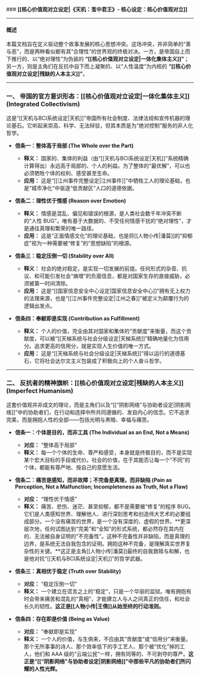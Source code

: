 ﻿﻿### **[[核心价值观对立设定|《天机：茧中君王》- 核心设定：核心价值观对立]]**

---

#### **概述**

本篇文档旨在定义驱动整个故事发展的核心思想冲突。这场冲突，并非简单的“善与恶”，而是两种看似都有其“合理性”的世界观的终极对决。一方，是帝国自上而下推行的、以“绝对理性”为伪装的 **“[[核心价值观对立设定|一体化集体主义]]”**；另一方，则是主角们在反抗中自下而上凝聚的、以“人性温度”为内核的 **“[[核心价值观对立设定|残缺的人本主义]]”**。

---

### **一、 帝国的官方意识形态：[[核心价值观对立设定|一体化集体主义]] (Integrated Collectivism)**

这是“[[天机与BCI系统设定|天机]]”帝国所有社会制度、法律法规和宣传机器的理论基石。它听起来崇高、科学、无法辩驳，但其本质是为“绝对控制”服务的非人化哲学。

- **信条一：整体高于局部 (The Whole over the Part)**

  - **释义：** 国家的、集体的利益（由“[[天机与BCI系统设定|天机]]”系统精确计算得出）永远高于局部的、个人的利益。为了整体的“最优解”，可以也必须牺牲个体的权利、感受甚至生命。
  - **应用：** 这是“[[江州事件完整设定|江州事件]]”中牺牲工人的理论基础，也是“城市净化”中驱逐“低贡献区”人口的道德依据。

- **信条二：理性优于情感 (Reason over Emotion)**

  - **释义：** 情感是混乱、偏见和错误的根源，是人类社会数千年冲突不断的“人性 BUG”。唯有基于大数据的、不受任何情感干扰的“绝对理性”，才是通往真理和繁荣的唯一路径。
  - **应用：** 这是“正面情感文化”的理论基础，也是将[[人物小传|潘莫]]的“抑郁症”视为一种需要被“修复”的“思想缺陷”的根源。

- **信条三：稳定压倒一切 (Stability over All)**

  - **释义：** 社会的绝对稳定，是实现一切发展的前提。任何形式的杂音、抗议、和可能引发社会“熵增”的负面信息，都是对国家生存的直接威胁，必须被第一时间清除。
  - **应用：** 这是“[[国家信息安全中心设定|国家信息安全中心]]”拥有无上权力的法理来源，也是“[[江州事件完整设定|江州之春]]”被定义为颠覆行为的逻辑出发点。

- **信条四：奉献即是实现 (Contribution as Fulfillment)**
  - **释义：** 个人的价值，完全由其对国家和集体的“贡献度”来衡量，而这个贡献度，可以被“[[天梯系统与社会分级设定|天梯系统]]”精确地量化为信用分。追求更高的信用分，就是实现人生价值的唯一方式。
  - **应用：** 这是“[[天梯系统与社会分级设定|天梯系统]]”得以运行的道德基石，它将社会达尔文主义包装成了积极向上的个人奋斗哲学。

---

### **二、 反抗者的精神旗帜：[[核心价值观对立设定|残缺的人本主义]] (Imperfect Humanism)**

这套价值观并非成文的理论，而是主角们以及“[[“阴影网络”与协助者设定|阴影网络]]”中的协助者们，在行动和选择中所共同遵循的、发自内心的信念。它不追求完美，而是拥抱人性的全部——包括光明与黑暗、幸福与痛苦。

- **信条一：个体是目的，而非工具 (The Individual as an End, Not a Means)**

  - **对应：** “整体高于局部”
  - **释义：** 每一个个体的生命、尊严和感受，本身就是终极目的，而不是实现某个宏大目标的手段或代价。社会的价值，在于其能否让每一个“不同”的个体，都能有尊严地、按自己的意愿生活。

- **信条二：痛苦是感知，而非故障；不完备是真理，而非缺陷 (Pain as Perception, Not a Malfunction; Incompleteness as Truth, Not a Flaw)**

  - **对应：** “理性优于情感”
  - **释义：** 痛苦、悲伤、迷茫、甚至抑郁，都不是需要被“修复”的程序 BUG。它们是人类感知世界、理解他人、进行深刻思考和创造伟大艺术的必要组成部分。一个没有痛苦的世界，是一个没有深度的、虚假的世界。**更深层次地，任何试图达到“完美”和“全知”的形式系统，都必然存在其内在的、无法被自身证明的“不完备性”。这种不完备性并非缺陷，而是真理的边界，是系统无法自我包含的证明。拥抱这种不完备，是理解真实世界复杂性的关键。**这正是主角[[人物小传|潘莫]]最终的自我救赎与和解，也是他对抗“[[天机与BCI系统设定|天机]]”的哲学武器。

- **信条三：真相优于稳定 (Truth over Stability)**

  - **对应：** “稳定压倒一切”
  - **释义：** 一个建立在谎言之上的“稳定”，只是一个华丽的监狱。唯有拥抱有时会带来痛苦和混乱的“真相”，才能建立人与人之间真正的信任，和社会长久的韧性。**这正是[[人物小传|王倩]]从始至终的行动准则。**

- **信条四：存在即是价值 (Being as Value)**
  - **对应：** “奉献即是实现”
  - **释义：** 一个人的价值，与生俱来，不应由其“贡献度”或“信用分”来衡量。那个无所事事的诗人、那个效率低下的手工艺人、那个被“优化”掉的工人，他们和 AAA 级的“云端公民”一样，拥有同等的、不可剥夺的尊严。**这正是“[[“阴影网络”与协助者设定|阴影网络]]”中那些平凡的协助者们所闪耀的人性光辉。**
